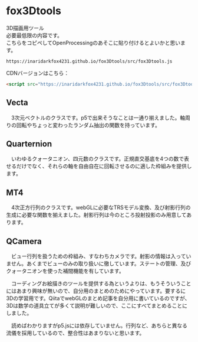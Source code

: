 # fox3Dtools
3D描画用ツール  
必要最低限の内容です。  
こちらをコピペしてOpenProcessingのあそこに貼り付けるとよいかと思います。  
```
https://inaridarkfox4231.github.io/fox3Dtools/src/fox3Dtools.js
```
CDNバージョンはこちら：
```html
<script src="https://inaridarkfox4231.github.io/fox3Dtools/src/fox3Dtools.js"></script>
```
## Vecta
　3次元ベクトルのクラスです。p5で出来そうなことは一通り揃えました。軸周りの回転やちょっと変わったランダム抽出の関数を持っています。
## Quarternion
　いわゆるクォータニオン、四元数のクラスです。正規直交基底を4つの数で表せるだけでなく、それらの軸を自由自在に回転させるのに適した枠組みを提供します。
## MT4
　4次正方行列のクラスです。webGLに必要なTRSモデル変換、及び射影行列の生成に必要な関数を揃えました。射影行列は今のところ投射投影のみ用意してあります。
## QCamera
　ビュー行列を扱うための枠組み、すなわちカメラです。射影の情報は入っていません。あくまでビューのみの取り扱いに徹しています。ステートの管理、及びクォータニオンを使った補間機能を有しています。

　コーディングお絵描きのツールを提供する為というよりは、もうそういうことにはあまり興味が無いので、自分用のまとめのためにやっています。要するに3Dの学習用です。QiitaでwebGLのまとめ記事を自分用に書いているのですが、3Dは数学の道具立てが多くて説明が難しいので、ここにすべてまとめることにしました。  

　読めばわかりますがp5.jsには依存していません。行列など、あちらと異なる流儀を採用しているので、整合性はあまりないと思います。
